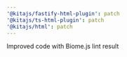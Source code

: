 ```yaml
---
'@kitajs/fastify-html-plugin': patch
'@kitajs/ts-html-plugin': patch
'@kitajs/html': patch
---
```


Improved code with Biome.js lint result
